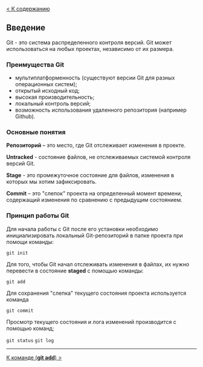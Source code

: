 [< К содержанию](./readme.md)

## Введение

Git - это система распределенного контроля версий. Git может использоваться на любых проектах, независимо от их размера.

### Преимущества Git

- мультиплатформенность (существуют версии Git для разных операционных систем);
- открытый исходный код;
- высокая производительность;
- локальный контроль версий;
- возможность использования удаленного репозитория (например Github).

### Основные понятия

**Репозиторий** – это место, где Git отслеживает изменения в проекте.

**Untracked** - состояние файлов, не отслеживаемых системой контроля версий Git.

**Stage** - это промежуточное состояние для файлов, изменения в которых мы хотим зафиксировать.

**Commit** – это "слепок" проекта на определенный момент времени, содержащий изменения по сравнению с предыдущим состоянием.

### Принцип работы Git

Для начала работы с Git после его установки необходимо инициализировать локальный Git-репозиторий в папке проекта при помощи команды:

`git init`

Для того, чтобы Git начал отслеживать изменения в файлах, их нужно перевести в состояние **staged** с помощью команды:

`git add`

Для сохранения "слепка" текущего состояния проекта используется команда

`git commit`

Просмотр текущего состояния и лога изменений производится с помощью команд;

`git status`
`git log`

---

[К команде (**git add**) >](./add.md)
